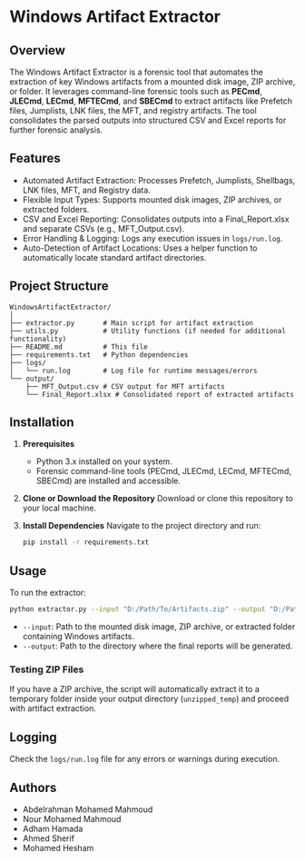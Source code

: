 # Windows Artifact Extractor

## Overview
The Windows Artifact Extractor is a forensic tool that automates the extraction of key Windows artifacts from a mounted disk image, ZIP archive, or folder. It leverages command-line forensic tools such as **PECmd**, **JLECmd**, **LECmd**, **MFTECmd**, and **SBECmd** to extract artifacts like Prefetch files, Jumplists, LNK files, the MFT, and registry artifacts. The tool consolidates the parsed outputs into structured CSV and Excel reports for further forensic analysis.

## Features
- Automated Artifact Extraction: Processes Prefetch, Jumplists, Shellbags, LNK files, MFT, and Registry data.
- Flexible Input Types: Supports mounted disk images, ZIP archives, or extracted folders.
- CSV and Excel Reporting: Consolidates outputs into a Final_Report.xlsx and separate CSVs (e.g., MFT_Output.csv).
- Error Handling & Logging: Logs any execution issues in `logs/run.log`.
- Auto-Detection of Artifact Locations: Uses a helper function to automatically locate standard artifact directories.

## Project Structure
```
WindowsArtifactExtractor/
│
├── extractor.py       # Main script for artifact extraction
├── utils.py           # Utility functions (if needed for additional functionality)
├── README.md          # This file
├── requirements.txt   # Python dependencies
├── logs/
│   └── run.log        # Log file for runtime messages/errors
└── output/
    ├── MFT_Output.csv # CSV output for MFT artifacts
    └── Final_Report.xlsx # Consolidated report of extracted artifacts
```

## Installation

1. **Prerequisites**
   - Python 3.x installed on your system.
   - Forensic command-line tools (PECmd, JLECmd, LECmd, MFTECmd, SBECmd) are installed and accessible.

2. **Clone or Download the Repository**
   Download or clone this repository to your local machine.

3. **Install Dependencies**
   Navigate to the project directory and run:
   ```bash
   pip install -r requirements.txt
   ```

## Usage

To run the extractor:
```bash
python extractor.py --input "D:/Path/To/Artifacts.zip" --output "D:/Path/To/output"
```

- `--input`: Path to the mounted disk image, ZIP archive, or extracted folder containing Windows artifacts.
- `--output`: Path to the directory where the final reports will be generated.

### Testing ZIP Files
If you have a ZIP archive, the script will automatically extract it to a temporary folder inside your output directory (`unzipped_temp`) and proceed with artifact extraction.

## Logging
Check the `logs/run.log` file for any errors or warnings during execution.

## Authors
- Abdelrahman Mohamed Mahmoud
- Nour Mohamed Mahmoud
- Adham Hamada
- Ahmed Sherif
- Mohamed Hesham